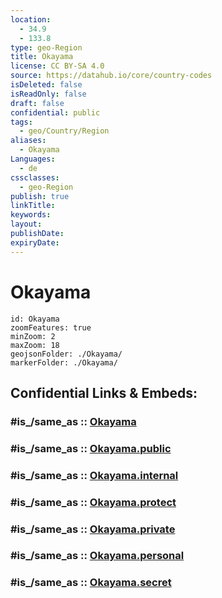 ```yaml
---
location:
  - 34.9
  - 133.8
type: geo-Region
title: Okayama
license: CC BY-SA 4.0
source: https://datahub.io/core/country-codes
isDeleted: false
isReadOnly: false
draft: false
confidential: public
tags:
  - geo/Country/Region
aliases:
  - Okayama
Languages:
  - de
cssclasses:
  - geo-Region
publish: true
linkTitle:
keywords:
layout:
publishDate:
expiryDate:
---
```


# Okayama

```leaflet
id: Okayama
zoomFeatures: true 
minZoom: 2 
maxZoom: 18
geojsonFolder: ./Okayama/
markerFolder: ./Okayama/
```


## Confidential Links & Embeds: 

### #is_/same_as :: [Okayama](/_Standards/Earth/Continent/Asia/Asia~East/Japan/Regions~Japan/Chūgoku/prefectures~Chūgoku/Okayama.md) 

### #is_/same_as :: [Okayama.public](/_public/Earth/Continent/Asia/Asia~East/Japan/Regions~Japan/Chūgoku/prefectures~Chūgoku/Okayama.public.md) 

### #is_/same_as :: [Okayama.internal](/_internal/Earth/Continent/Asia/Asia~East/Japan/Regions~Japan/Chūgoku/prefectures~Chūgoku/Okayama.internal.md) 

### #is_/same_as :: [Okayama.protect](/_protect/Earth/Continent/Asia/Asia~East/Japan/Regions~Japan/Chūgoku/prefectures~Chūgoku/Okayama.protect.md) 

### #is_/same_as :: [Okayama.private](/_private/Earth/Continent/Asia/Asia~East/Japan/Regions~Japan/Chūgoku/prefectures~Chūgoku/Okayama.private.md) 

### #is_/same_as :: [Okayama.personal](/_personal/Earth/Continent/Asia/Asia~East/Japan/Regions~Japan/Chūgoku/prefectures~Chūgoku/Okayama.personal.md) 

### #is_/same_as :: [Okayama.secret](/_secret/Earth/Continent/Asia/Asia~East/Japan/Regions~Japan/Chūgoku/prefectures~Chūgoku/Okayama.secret.md)

